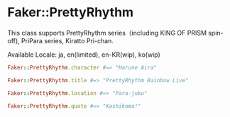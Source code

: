 # Faker::PrettyRhythm

This class supports PrettyRhythm series（including KING OF PRISM spin-off), PriPara series, Kiratto Pri-chan.

Available Locale: ja, en(limited), en-KR(wip), ko(wip)

```ruby
Faker::PrettyRhythm.character #=> "Harune Aira"

Faker::PrettyRhythm.title #=> "PrettyRhythm Rainbow Live"

Faker::PrettyRhythm.location #=> "Para-juku"

Faker::PrettyRhythm.quote #=> "Kashikoma!"
```
